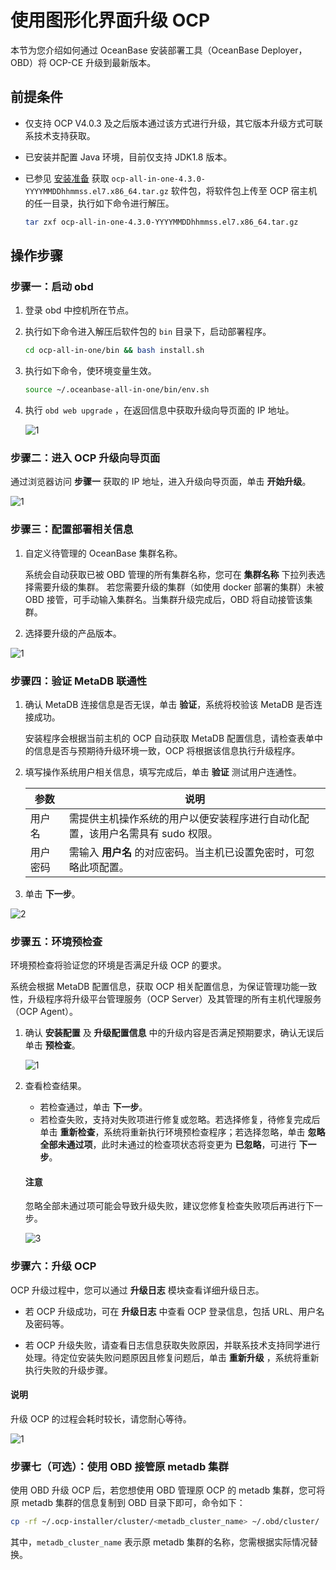 # 使用图形化界面升级 OCP

本节为您介绍如何通过 OceanBase 安装部署工具（OceanBase Deployer，OBD）将 OCP-CE 升级到最新版本。

## 前提条件

* 仅支持 OCP V4.0.3 及之后版本通过该方式进行升级，其它版本升级方式可联系技术支持获取。
* 已安装并配置 Java 环境，目前仅支持 JDK1.8 版本。
* 已参见 [安装准备](../../300.deployment-guide/200.deploying-community-ocp/400.installation-preparation.md) 获取 `ocp-all-in-one-4.3.0-YYYYMMDDhhmmss.el7.x86_64.tar.gz` 软件包，将软件包上传至 OCP 宿主机的任一目录，执行如下命令进行解压。

   ```bash
   tar zxf ocp-all-in-one-4.3.0-YYYYMMDDhhmmss.el7.x86_64.tar.gz
   ```

## 操作步骤

### 步骤一：启动 obd

1. 登录 obd 中控机所在节点。

2. 执行如下命令进入解压后软件包的 `bin` 目录下，启动部署程序。

    ```bash
    cd ocp-all-in-one/bin && bash install.sh
    ```

3. 执行如下命令，使环境变量生效。

    ```bash
    source ~/.oceanbase-all-in-one/bin/env.sh
    ```

4. 执行 `obd web upgrade` ，在返回信息中获取升级向导页面的 IP 地址。

   ![1](https://obbusiness-private.oss-cn-shanghai.aliyuncs.com/doc/img/ocp/421-ce/upgrade.png)

### 步骤二：进入 OCP 升级向导页面

通过浏览器访问 **步骤一** 获取的 IP 地址，进入升级向导页面，单击 **开始升级**。

![1](https://obbusiness-private.oss-cn-shanghai.aliyuncs.com/doc/img/ocp/421-ce/%E5%8D%87%E7%BA%A7%E5%90%91%E5%AF%BC.png)

### 步骤三：配置部署相关信息

1. 自定义待管理的 OceanBase 集群名称。

   系统会自动获取已被 OBD 管理的所有集群名称，您可在 **集群名称** 下拉列表选择需要升级的集群。
   若您需要升级的集群（如使用 docker 部署的集群）未被 OBD 接管，可手动输入集群名。当集群升级完成后，OBD 将自动接管该集群。

2. 选择要升级的产品版本。

![1](https://obbusiness-private.oss-cn-shanghai.aliyuncs.com/doc/img/ocp/421-ce/%E5%8D%87%E7%BA%A7%E9%85%8D%E7%BD%AE.png)

### 步骤四：验证 MetaDB 联通性

1. 确认 MetaDB 连接信息是否无误，单击 **验证**，系统将校验该 MetaDB 是否连接成功。

   安装程序会根据当前主机的 OCP 自动获取 MetaDB 配置信息，请检查表单中的信息是否与预期待升级环境一致，OCP 将根据该信息执行升级程序。

2. 填写操作系统用户相关信息，填写完成后，单击 **验证** 测试用户连通性。

   |  参数   |   说明   |
   |---------|----------|
   |  用户名   | 需提供主机操作系统的用户以便安装程序进行自动化配置，该用户名需具有 sudo 权限。    |
   |  用户密码 | 需输入 **用户名** 的对应密码。当主机已设置免密时，可忽略此项配置。     |

3. 单击 **下一步**。

![2](https://obbusiness-private.oss-cn-shanghai.aliyuncs.com/doc/img/ocp/421-ce/%E8%BF%9E%E6%8E%A5%E4%BF%A1%E6%81%AF.png)

### 步骤五：环境预检查

环境预检查将验证您的环境是否满足升级 OCP 的要求。

系统会根据 MetaDB 配置信息，获取 OCP 相关配置信息，为保证管理功能一致性，升级程序将升级平台管理服务（OCP Server）及其管理的所有主机代理服务（OCP Agent）。

1. 确认 **安装配置** 及 **升级配置信息** 中的升级内容是否满足预期要求，确认无误后单击 **预检查**。

   ![1](https://obbusiness-private.oss-cn-shanghai.aliyuncs.com/doc/img/ocp/421-ce/%E5%8D%87%E7%BA%A7%E9%85%8D%E7%BD%AE%E4%BF%A1%E6%81%AF.png)

2. 查看检查结果。

   * 若检查通过，单击 **下一步**。
   * 若检查失败，支持对失败项进行修复或忽略。若选择修复，待修复完成后单击 **重新检查**，系统将重新执行环境预检查程序；若选择忽略，单击 **忽略全部未通过项**，此时未通过的检查项状态将变更为 **已忽略**，可进行 **下一步**。

   <main id="notice" type='notice'>
   <h4>注意</h4>
   <p>忽略全部未通过项可能会导致升级失败，建议您修复检查失败项后再进行下一步。</p>
   </main>

   ![3](https://obbusiness-private.oss-cn-shanghai.aliyuncs.com/doc/img/ocp/421-ce/%E5%8D%87%E7%BA%A7%E9%A2%84%E6%A3%80%E6%9F%A5.png)

### 步骤六：升级 OCP

OCP 升级过程中，您可以通过 **升级日志** 模块查看详细升级日志。

* 若 OCP 升级成功，可在 **升级日志** 中查看 OCP 登录信息，包括 URL、用户名及密码等。

* 若 OCP 升级失败，请查看日志信息获取失败原因，并联系技术支持同学进行处理。待定位安装失败问题原因且修复问题后，单击 **重新升级** ，系统将重新执行失败的升级步骤。

<main id="notice" type='explain'>
<h4>说明</h4>
<p>升级 OCP 的过程会耗时较长，请您耐心等待。</p>
</main>

![1](https://obbusiness-private.oss-cn-shanghai.aliyuncs.com/doc/img/ocp/421-ce/ocp%E5%8D%87%E7%BA%A7%E6%88%90%E5%8A%9F.png)

### 步骤七（可选）：使用 OBD 接管原 metadb 集群

使用 OBD 升级 OCP 后，若您想使用 OBD 管理原 OCP 的 metadb 集群，您可将原 metadb 集群的信息复制到 OBD 目录下即可，命令如下：

```bash
cp -rf ~/.ocp-installer/cluster/<metadb_cluster_name> ~/.obd/cluster/
```

其中，`metadb_cluster_name` 表示原 metadb 集群的名称，您需根据实际情况替换。

